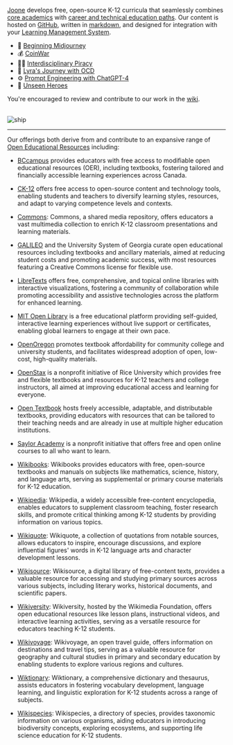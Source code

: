 [Joone](https://joone.org/) develops free, open-source K-12 curricula that seamlessly combines [core academics](https://github.com/joone-org/curriculum.joone.org/wiki/California-Graduation-Requirements) with [career and technical education paths](https://github.com/joone-org/curriculum.joone.org/wiki/Career-Technical-Education-(CTE)-Pathways). Our content is hosted on [GitHub](https://github.com/joone-org/intro-to-github), written in [markdown](https://github.com/joone-org/intro-to-markdown), and designed for integration with your [Learning Management System](https://en.wikipedia.org/wiki/Learning_management_system).  

* 🎨 [Beginning Midjourney](https://github.com/joone-org/curriculum.joone.org/blob/main/curriculum/MJ-9798851707100/README.md)<br>
* 💰 [CoinWar](https://github.com/joone-org/coinwar)<br>
* 🏴‍☠️ [Interdisciplinary Piracy](https://github.com/joone-org/curriculum.joone.org/blob/main/curriculum/PirateStudies/Pirate%20Studies%20e7c9683be6504bb4b25a34910d2532eb.md)<br>
* 💭 [Lyra's Journey with OCD](https://github.com/joone-org/curriculum.joone.org/tree/main/curriculum/OCD-9798398759976)<br>
* ⚙️  [Prompt Engineering with ChatGPT-4](https://github.com/joone-org/curriculum.joone.org/tree/main/curriculum/GPT-9798852171689)<br>
* 🌟 [Unseen Heroes](https://chat.openai.com/share/b2b77b92-bee9-4062-8e53-8a3120781f81)<br>

You're encouraged to review and contribute to our work in the [wiki](https://github.com/joone-org/curriculum.joone.org/wiki).<br><br>

![ship](https://github.com/joone-org/curriculum.joone.org/assets/137654670/df1e49ea-0202-43fd-9c33-a7534594b515)

---

Our offerings both derive from and contribute to an expansive range of [Open Educational Resources](https://en.wikiversity.org/wiki/Open_Educational_Resources) including:

* [BCcampus](https://open.bccampus.ca/) provides educators with free access to modifiable open educational resources (OER), including textbooks, fostering tailored and financially accessible learning experiences across Canada.

* [CK-12](https://www.ck12.org/) offers free access to open-source content and technology tools, enabling students and teachers to diversify learning styles, resources, and adapt to varying competence levels and contexts.

* [Commons](https://commons.wikimedia.org/): Commons, a shared media repository, offers educators a vast multimedia collection to enrich K-12 classroom presentations and learning materials.

* [GALILEO](https://oer.galileo.usg.edu/) and the University System of Georgia curate open educational resources including textbooks and ancillary materials, aimed at reducing student costs and promoting academic success, with most resources featuring a Creative Commons license for flexible use.

* [LibreTexts](https://libretexts.org/) offers free, comprehensive, and topical online libraries with interactive visualizations, fostering a community of collaboration while promoting accessibility and assistive technologies across the platform for enhanced learning.

* [MIT Open Library](https://ocw.mit.edu/course-lists/open-learning-library/) is a free educational platform providing self-guided, interactive learning experiences without live support or certificates, enabling global learners to engage at their own pace.

* [OpenOregon](https://openoregon.pressbooks.pub/) promotes textbook affordability for community college and university students, and facilitates widespread adoption of open, low-cost, high-quality materials.

* [OpenStax](https://openstax.org/) is a nonprofit initiative of Rice University which provides free and flexible textbooks and resources for K-12 teachers and college instructors, all aimed at improving educational access and learning for everyone.

* [Open Textbook](https://open.umn.edu/opentextbooks/) hosts freely accessible, adaptable, and distributable textbooks, providing educators with resources that can be tailored to their teaching needs and are already in use at multiple higher education institutions.

* [Saylor Academy](https://www.saylor.org/) is a nonprofit initiative that offers free and open online courses to all who want to learn. 

* [Wikibooks](https://www.wikibooks.org/): Wikibooks provides educators with free, open-source textbooks and manuals on subjects like mathematics, science, history, and language arts, serving as supplemental or primary course materials for K-12 education.

* [Wikipedia](https://www.wikipedia.org/): Wikipedia, a widely accessible free-content encyclopedia, enables educators to supplement classroom teaching, foster research skills, and promote critical thinking among K-12 students by providing information on various topics.

* [Wikiquote](https://www.wikiquote.org/): Wikiquote, a collection of quotations from notable sources, allows educators to inspire, encourage discussions, and explore influential figures' words in K-12 language arts and character development lessons.

* [Wikisource](https://www.wikisource.org/): Wikisource, a digital library of free-content texts, provides a valuable resource for accessing and studying primary sources across various subjects, including literary works, historical documents, and scientific papers.

* [Wikiversity](https://en.wikiversity.org/wiki/Open_Educational_Resources): Wikiversity, hosted by the Wikimedia Foundation, offers open educational resources like lesson plans, instructional videos, and interactive learning activities, serving as a versatile resource for educators teaching K-12 students.

* [Wikivoyage](https://www.wikivoyage.org/): Wikivoyage, an open travel guide, offers information on destinations and travel tips, serving as a valuable resource for geography and cultural studies in primary and secondary education by enabling students to explore various regions and cultures.

* [Wiktionary](https://www.wiktionary.org/): Wiktionary, a comprehensive dictionary and thesaurus, assists educators in fostering vocabulary development, language learning, and linguistic exploration for K-12 students across a range of subjects.

* [Wikispecies](https://species.wikimedia.org/): Wikispecies, a directory of species, provides taxonomic information on various organisms, aiding educators in introducing biodiversity concepts, exploring ecosystems, and supporting life science education for K-12 students.
